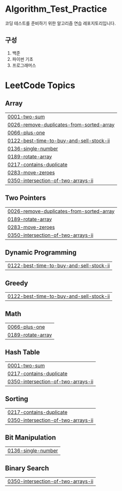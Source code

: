 # Algorithm_Test_Practice
코딩 테스트를 준비하기 위한 알고리즘 연습 레포지토리입니다.

## 구성
1. 백준
2. 파이썬 기초
3. 프로그래머스
<!---LeetCode Topics Start-->
# LeetCode Topics
## Array
|  |
| ------- |
| [0001-two-sum](https://github.com/harvartz/AlgorithmPractice/tree/master/0001-two-sum) |
| [0026-remove-duplicates-from-sorted-array](https://github.com/harvartz/AlgorithmPractice/tree/master/0026-remove-duplicates-from-sorted-array) |
| [0066-plus-one](https://github.com/harvartz/AlgorithmPractice/tree/master/0066-plus-one) |
| [0122-best-time-to-buy-and-sell-stock-ii](https://github.com/harvartz/AlgorithmPractice/tree/master/0122-best-time-to-buy-and-sell-stock-ii) |
| [0136-single-number](https://github.com/harvartz/AlgorithmPractice/tree/master/0136-single-number) |
| [0189-rotate-array](https://github.com/harvartz/AlgorithmPractice/tree/master/0189-rotate-array) |
| [0217-contains-duplicate](https://github.com/harvartz/AlgorithmPractice/tree/master/0217-contains-duplicate) |
| [0283-move-zeroes](https://github.com/harvartz/AlgorithmPractice/tree/master/0283-move-zeroes) |
| [0350-intersection-of-two-arrays-ii](https://github.com/harvartz/AlgorithmPractice/tree/master/0350-intersection-of-two-arrays-ii) |
## Two Pointers
|  |
| ------- |
| [0026-remove-duplicates-from-sorted-array](https://github.com/harvartz/AlgorithmPractice/tree/master/0026-remove-duplicates-from-sorted-array) |
| [0189-rotate-array](https://github.com/harvartz/AlgorithmPractice/tree/master/0189-rotate-array) |
| [0283-move-zeroes](https://github.com/harvartz/AlgorithmPractice/tree/master/0283-move-zeroes) |
| [0350-intersection-of-two-arrays-ii](https://github.com/harvartz/AlgorithmPractice/tree/master/0350-intersection-of-two-arrays-ii) |
## Dynamic Programming
|  |
| ------- |
| [0122-best-time-to-buy-and-sell-stock-ii](https://github.com/harvartz/AlgorithmPractice/tree/master/0122-best-time-to-buy-and-sell-stock-ii) |
## Greedy
|  |
| ------- |
| [0122-best-time-to-buy-and-sell-stock-ii](https://github.com/harvartz/AlgorithmPractice/tree/master/0122-best-time-to-buy-and-sell-stock-ii) |
## Math
|  |
| ------- |
| [0066-plus-one](https://github.com/harvartz/AlgorithmPractice/tree/master/0066-plus-one) |
| [0189-rotate-array](https://github.com/harvartz/AlgorithmPractice/tree/master/0189-rotate-array) |
## Hash Table
|  |
| ------- |
| [0001-two-sum](https://github.com/harvartz/AlgorithmPractice/tree/master/0001-two-sum) |
| [0217-contains-duplicate](https://github.com/harvartz/AlgorithmPractice/tree/master/0217-contains-duplicate) |
| [0350-intersection-of-two-arrays-ii](https://github.com/harvartz/AlgorithmPractice/tree/master/0350-intersection-of-two-arrays-ii) |
## Sorting
|  |
| ------- |
| [0217-contains-duplicate](https://github.com/harvartz/AlgorithmPractice/tree/master/0217-contains-duplicate) |
| [0350-intersection-of-two-arrays-ii](https://github.com/harvartz/AlgorithmPractice/tree/master/0350-intersection-of-two-arrays-ii) |
## Bit Manipulation
|  |
| ------- |
| [0136-single-number](https://github.com/harvartz/AlgorithmPractice/tree/master/0136-single-number) |
## Binary Search
|  |
| ------- |
| [0350-intersection-of-two-arrays-ii](https://github.com/harvartz/AlgorithmPractice/tree/master/0350-intersection-of-two-arrays-ii) |
<!---LeetCode Topics End-->